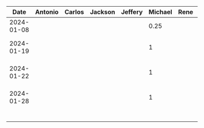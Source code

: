 |    Date    | Antonio | Carlos | Jackson | Jeffery | Michael | Rene |         Task          |
|------------|---------|--------|---------|---------|---------|------|-----------------------|
| 2024-01-08 |         |        |         |         |   0.25  |      | Set up timelog        |
| 2024-01-19 |         |        |         |         |    1    |      |     Group brainstorm for D1                  |
| 2024-01-22 |         |        |         |         |    1    |      |     Group brainstorm for D1                  |
| 2024-01-28 |         |        |         |         |    1    |      |      Worked on intro for D1               |
|            |         |        |         |         |         |      |                       |
|            |         |        |         |         |         |      |                       |
|            |         |        |         |         |         |      |                       |
|            |         |        |         |         |         |      |                       |
|            |         |        |         |         |         |      |                       |
